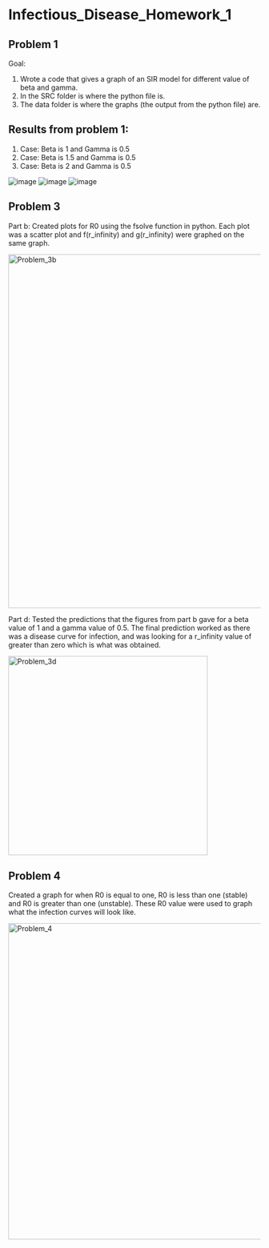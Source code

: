 # Infectious_Disease_Homework_1
## Problem 1
Goal: 
1) Wrote a code that gives a graph of an SIR model for different value of beta and gamma. 
2) In the SRC folder is where the python file is.
3) The data folder is where the graphs (the output from the python file) are.
## Results from problem 1:
1) Case: Beta is 1 and Gamma is 0.5
2) Case: Beta is 1.5 and Gamma is 0.5
3) Case: Beta is 2 and Gamma is 0.5

![image](https://github.com/saba2735/Infectious_Disease_Homework_1/assets/143537736/f6bae084-4528-4f3d-9909-4ccb6a7dd574)
![image](https://github.com/saba2735/Infectious_Disease_Homework_1/assets/143537736/8b8d2595-a5d7-4d91-be5d-63bd25847760)
![image](https://github.com/saba2735/Infectious_Disease_Homework_1/assets/143537736/2d8c3351-1af4-4b8e-89a2-50f5d63723d1)

## Problem 3 
Part b: Created plots for R0 using the fsolve function in python. Each plot was a scatter plot and f(r_infinity) and g(r_infinity) were graphed on the same graph. 

<img width="707" alt="Problem_3b" src="https://github.com/saba2735/Infectious_Disease_Homework_1/assets/143537736/553af1cf-f1fb-44ae-852d-ec3b83958954">


Part d: Tested the predictions that the figures from part b gave for a beta value of 1 and a gamma value of 0.5. The final prediction worked as there was a disease curve for infection, and was looking for a r_infinity value of greater than zero which is what was obtained. 

<img width="398" alt="Problem_3d" src="https://github.com/saba2735/Infectious_Disease_Homework_1/assets/143537736/bf5519a0-c203-4264-9285-e918714af44c">

## Problem 4
Created a graph for when R0 is equal to one, R0 is less than one (stable) and R0 is greater than one (unstable). These R0 value were used to graph what the infection curves will look like. 

<img width="632" alt="Problem_4" src="https://github.com/saba2735/Infectious_Disease_Homework_1/assets/143537736/4cb84b0c-4e02-4297-87fb-832e45243690">





